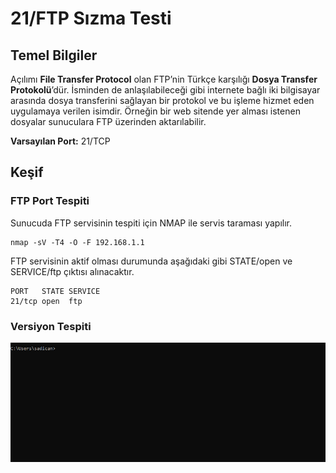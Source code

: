 # 21/FTP Sızma Testi

## Temel Bilgiler

Açılımı **File Transfer Protocol** olan FTP’nin Türkçe karşılığı **Dosya Transfer Protokolü**’dür. İsminden de anlaşılabileceği gibi internete bağlı iki bilgisayar arasında dosya transferini sağlayan bir protokol ve bu işleme hizmet eden uygulamaya verilen isimdir. Örneğin bir web sitende yer alması istenen dosyalar sunuculara FTP üzerinden aktarılabilir.

**Varsayılan Port:** 21/TCP

## Keşif

### FTP Port Tespiti

Sunucuda FTP servisinin tespiti için NMAP ile servis taraması yapılır.

```text
nmap -sV -T4 -O -F 192.168.1.1
```

 FTP servisinin aktif olması durumunda aşağıdaki gibi STATE/open ve SERVICE/ftp çıktısı alınacaktır.

```text
PORT   STATE SERVICE
21/tcp open  ftp
```

### Versiyon Tespiti

![](../.gitbook/assets/ftp.gif)



